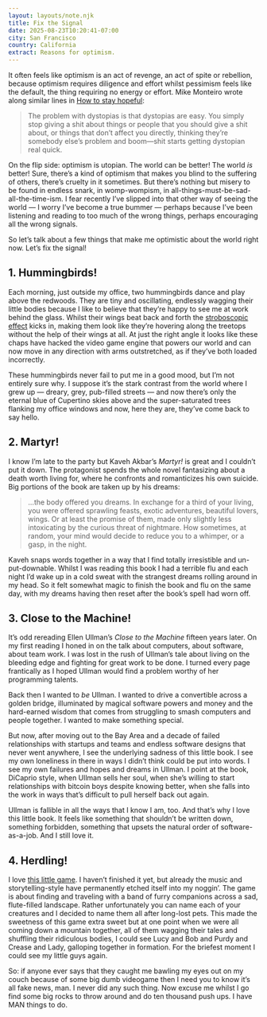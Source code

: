 ```yaml
---
layout: layouts/note.njk
title: Fix the Signal
date: 2025-08-23T10:20:41-07:00
city: San Francisco
country: California
extract: Reasons for optimism.
---
```


It often feels like optimism is an act of revenge, an act of spite or rebellion, because optimism requires diligence and effort whilst pessimism feels like the default, the thing requiring no energy or effort. Mike Monteiro wrote along similar lines in [How to stay hopeful](https://buttondown.com/monteiro/archive/how-to-stay-hopeful/):

> The problem with dystopias is that dystopias are easy. You simply stop giving a shit about things or people that you should give a shit about, or things that don’t affect you directly, thinking they’re somebody else’s problem and boom—shit starts getting dystopian real quick.

On the flip side: optimism is utopian. The world can be better! The world _is_ better! Sure, there’s a kind of optimism that makes you blind to the suffering of others, there’s cruelty in it sometimes. But there’s nothing but misery to be found in endless snark, in womp-wompism, in all-things-must-be-sad-all-the-time-ism. I fear recently I’ve slipped into that other way of seeing the world — I worry I’ve become a true bummer — perhaps because I’ve been listening and reading to too much of the wrong things, perhaps encouraging all the wrong signals.

So let’s talk about a few things that make me optimistic about the world right now. Let’s fix the signal!


## 1. Hummingbirds!

Each morning, just outside my office, two hummingbirds dance and play above the redwoods. They are tiny and oscillating, endlessly wagging their little bodies because I like to believe that they’re happy to see me at work behind the glass. Whilst their wings beat back and forth the [stroboscopic effect](https://en.wikipedia.org/wiki/Stroboscopic_effect) kicks in, making them look like they’re hovering along the treetops without the help of their wings at all. At just the right angle it looks like these chaps have hacked the video game engine that powers our world and can now move in any direction with arms outstretched, as if they’ve both loaded incorrectly.

These hummingbirds never fail to put me in a good mood, but I’m not entirely sure why. I suppose it’s the stark contrast from the world where I grew up — dreary, grey, pub-filled streets — and now there’s only the eternal blue of Cupertino skies above and the super-saturated trees flanking my office windows and now, here they are, they’ve come back to say hello.


## 2. Martyr!

I know I’m late to the party but Kaveh Akbar’s _Martyr!_ is great and I couldn’t put it down. The protagonist spends the whole novel fantasizing about a death worth living for, where he confronts and romanticizes his own suicide. Big portions of the book are taken up by his dreams:

> ...the body offered you dreams. In exchange for a third of your living, you were offered sprawling feasts, exotic adventures, beautiful lovers, wings. Or at least the promise of them, made only slightly less intoxicating by the curious threat of nightmare. How sometimes, at random, your mind would decide to reduce you to a whimper, or a gasp, in the night.

Kaveh snaps words together in a way that I find totally irresistible and un-put-downable. Whilst I was reading this book I had a terrible flu and each night I’d wake up in a cold sweat with the strangest dreams rolling around in my head. So it felt somewhat magic to finish the book and flu on the same day, with my dreams having then reset after the book’s spell had worn off.


## 3. Close to the Machine!

It’s odd rereading Ellen Ullman’s _Close to the Machine_ fifteen years later. On my first reading I honed in on the talk about computers, about software, about team work. I was lost in the rush of Ullman’s tale about living on the bleeding edge and fighting for great work to be done. I turned every page frantically as I hoped Ullman would find a problem worthy of her programming talents.

Back then I wanted to _be_ Ullman. I wanted to drive a convertible across a golden bridge, illuminated by magical software powers and money and the hard-earned wisdom that comes from struggling to smash computers and people together. I wanted to make something special.

But now, after moving out to the Bay Area and a decade of failed relationships with startups and teams and endless software designs that never went anywhere, I see the underlying sadness of this little book. I see my own loneliness in there in ways I didn’t think could be put into words. I see my own failures and hopes and dreams in Ullman. I point at the book, DiCaprio style, when Ullman sells her soul, when she’s willing to start relationships with bitcoin boys despite knowing better, when she falls into the work in ways that’s difficult to pull herself back out again.

Ullman is fallible in all the ways that I know I am, too. And that’s why I love this little book. It feels like something that shouldn’t be written down, something forbidden, something that upsets the natural order of software-as-a-job. And I still love it.


## 4. Herdling!

I love [this little game](https://herdling.game/). I haven’t finished it yet, but already the music and storytelling-style have permanently etched itself into my noggin’. The game is about finding and traveling with a band of furry companions across a sad, flute-filled landscape. Rather unfortunately you can name each of your creatures and I decided to name them all after long-lost pets. This made the sweetness of this game extra sweet but at one point when we were all coming down a mountain together, all of them wagging their tales and shuffling their ridiculous bodies, I could see Lucy and Bob and Purdy and Crease and Lady, galloping together in formation. For the briefest moment I could see my little guys again.

So: if anyone ever says that they caught me bawling my eyes out on my couch because of some big dumb videogame then I need you to know it’s all fake news, man. I never did any such thing. Now excuse me whilst I go find some big rocks to throw around and do ten thousand push ups. I have MAN things to do.
